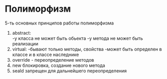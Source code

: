 # Полиморфизм
5-ть основных принципов работы полиморфизма
1) abstract:       
          -у класса не может быть обьекта
          -у метода не может быть реализации
2) virtual: 
          -бывают только методы, свойства
          -может быть определен в классе и в классе наследнике
3) override - переопределение методов
4) new блокировка, создание нового метода
5) seald запрещен для дальнейшего переопределения
